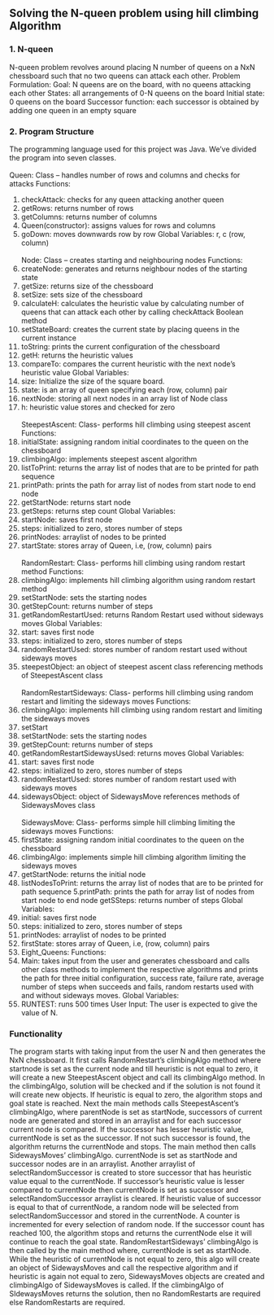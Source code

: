 ## Solving the N-queen problem using hill climbing Algorithm ##

### 1. N-queen ###
N-queen problem revolves around placing N number of queens on a NxN chessboard such that no two queens can attack each other.
Problem Formulation:
Goal: N queens are on the board, with no queens attacking each other
States: all arrangements of 0-N queens on the board
Initial state: 0 queens on the board
Successor function: each successor is obtained by adding one queen in an empty square

### 2. Program Structure ###
The programming language used for this project was Java. We’ve divided the program into seven classes. <br> <br>
Queen: Class – handles number of rows and columns and checks for attacks
Functions:
1. checkAttack: checks for any queen attacking another queen
2. getRows: returns number of rows
3. getColumns: returns number of columns
4. Queen(constructor): assigns values for rows and columns
5. goDown: moves downwards row by row Global Variables: r, c (row, column) <br> <br>
Node: Class – creates starting and neighbouring nodes
Functions:
1. createNode: generates and returns neighbour nodes of the starting state
2. getSize: returns size of the chessboard
3. setSize: sets size of the chessboard
4. calculateH: calculates the heuristic value by calculating number of queens that can
attack each other by calling checkAttack Boolean method
5. setStateBoard: creates the current state by placing queens in the current instance
6. toString: prints the current configuration of the chessboard
7. getH: returns the heuristic values
8. compareTo: compares the current heuristic with the next node’s heuristic value
Global Variables:
1. size: Initialize the size of the square board.
2. state: is an array of queen specifying each (row, column) pair
3. nextNode: storing all next nodes in an array list of Node class
4. h: heuristic value stores and checked for zero <br> <br>
SteepestAscent: Class- performs hill climbing using steepest ascent
Functions:
1. initialState: assigning random initial coordinates to the queen on the chessboard
2. climbingAlgo: implements steepest ascent algorithm
3. listToPrint: returns the array list of nodes that are to be printed for path sequence
4. printPath: prints the path for array list of nodes from start node to end node
5. getStartNode: returns start node
6. getSteps: returns step count
Global Variables:
1. startNode: saves first node
2. steps: initialized to zero, stores number of steps
3. printNodes: arraylist of nodes to be printed
4. startState: stores array of Queen, i.e, (row, column) pairs <br><br>
RandomRestart: Class- performs hill climbing using random restart method
Functions:
1. climbingAlgo: implements hill climbing algorithm using random restart method
2. setStartNode: sets the starting nodes
3. getStepCount: returns number of steps
4. getRandomRestartUsed: returns Random Restart used without sideways moves
Global Variables:
1. start: saves first node
2. steps: initialized to zero, stores number of steps
3. randomRestartUsed: stores number of random restart used without sideways moves
4. steepestObject: an object of steepest ascent class referencing methods of SteepestAscent class <br><br>
RandomRestartSideways: Class- performs hill climbing using random restart and limiting the sideways moves
Functions:
1. climbingAlgo: implements hill climbing using random restart and limiting the sideways moves
2. setStart
3. setStartNode: sets the starting nodes
4. getStepCount: returns number of steps
5. getRandomRestartSidewaysUsed: returns moves
Global Variables:
1. start: saves first node
2. steps: initialized to zero, stores number of steps
3. randomRestartUsed: stores number of random restart used with sideways moves
4. sidewaysObject: object of SidewaysMove references methods of SidewaysMoves class <br> <br>
SidewaysMove: Class- performs simple hill climbing limiting the sideways moves
Functions:
1. firstState: assigning random initial coordinates to the queen on the chessboard
2. climbingAlgo: implements simple hill climbing algorithm limiting the sideways moves
3. getStartNode: returns the initial node
4. listNodesToPrint: returns the array list of nodes that are to be printed for path
sequence
5.printPath: prints the path for array list of nodes from start node to end node getSSteps: returns number of steps
Global Variables:
1. initial: saves first node
2. steps: initialized to zero, stores number of steps
3. printNodes: arraylist of nodes to be printed
4. firstState: stores array of Queen, i.e, (row, column) pairs
7. Eight_Queens:
Functions:
1. Main: takes input from the user and generates chessboard and calls other class methods to implement the respective algorithms and prints the path for three initial configuration, success rate, failure rate, average number of steps when succeeds and fails, random restarts used with and without sideways moves.
Global Variables:
1. RUNTEST: runs 500 times
User Input:
The user is expected to give the value of N.

### Functionality ###
The program starts with taking input from the user N and then generates the NxN chessboard. It first calls RandomRestart’s climbingAlgo method where startnode is set as the current node and till heuristic is not equal to zero, it will create a new SteepestAscent object and call its climbingAlgo method. In the climbingAlgo, solution will be checked and if the solution is not found it will create new objects. If heuristic is equal to zero, the algorithm stops and goal state is reached. Next the main methods calls SteepestAscent’s climbingAlgo, where parentNode is set as startNode, successors of current node are generated and stored in an arraylist and for each successor current node is compared. If the successor has lesser heuristic value, currentNode is set as the successor. If not such successor is found, the algorithm returns the currentNode and stops. The main method then calls SidewaysMoves’ climbingAlgo. currentNode is set as startNode and successor nodes are in an arraylist. Another arraylist of selectRandomSuccessor is created to store successor that has heuristic value equal to the currentNode. If successor’s heuristic value is lesser compared to currentNode then currentNode is set as successor and selectRandomSuccessor arraylist is cleared. If heuristic value of successor is equal to that of currentNode, a random node will be selected from selectRandomSuccessor and stored in the currentNode. A counter is incremented for every selection of random node. If the successor count has reached 100, the algorithm stops and returns the currentNode else it will continue to reach the goal state. RandomRestartSideways’ climbingAlgo is then called by the main method where, currentNode is set as startNode. While the heuristic of currentNode is not equal to zero, this algo will create an object of SidewaysMoves and call the respective algorithm and if heuristic is again not equal to zero, SidewaysMoves objects are created and climbingAlgo of SidewaysMoves is called. If the climbingAlgo of SIdewaysMoves returns the solution, then no RandomRestarts are required else RandomRestarts are required.
